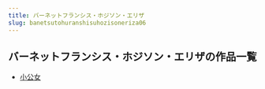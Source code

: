 ```yaml
---
title: バーネットフランシス・ホジソン・エリザ
slug: banetsutohuranshisuhozisoneriza06
---
```


## バーネットフランシス・ホジソン・エリザの作品一覧

- [小公女](xiaogongnu86)
